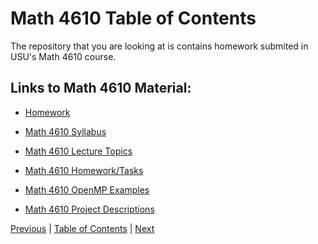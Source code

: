 
# Math 4610 Table of Contents

The repository that you are looking at is contains homework submited in USU's Math 4610 course.

## Links to Math 4610 Material:

* [Homework](homework/Readme.md)

* [Math 4610 Syllabus](../syllabus/README.md)

* [Math 4610 Lecture Topics](../lectures/toc/md/topic_toc.md)

* [Math 4610 Homework/Tasks](../tasksheets/toc/md/tasksheet_toc.md)

* [Math 4610 OpenMP Examples](../openmp/toc/md/openmp_toc.md)

* [Math 4610 Project Descriptions](../projects/indexOfProjects.md)





[Previous](../README.md) |
[Table of Contents](./README.md) |
[Next](../syllabus/README.md)
